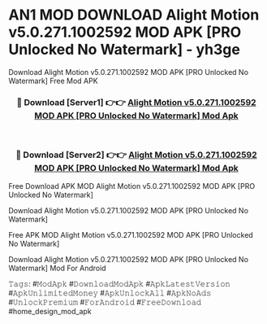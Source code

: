 # AN1 MOD DOWNLOAD Alight Motion v5.0.271.1002592 MOD APK [PRO Unlocked No Watermark] - yh3ge
Download Alight Motion v5.0.271.1002592 MOD APK [PRO Unlocked No Watermark] Free Mod APK

<div align="center">
<h3>🔴 Download [Server1] 👉👉 <a href="https://apk-comot.site?title=Alight_Motion_v5.0.271.1002592_MOD_APK_[PRO_Unlocked_No_Watermark]">Alight Motion v5.0.271.1002592 MOD APK [PRO Unlocked No Watermark] Mod Apk</a></h3><br>

<h3>🔴 Download [Server2] 👉👉 <a href="https://apk-comot.site?title=Alight_Motion_v5.0.271.1002592_MOD_APK_[PRO_Unlocked_No_Watermark]">Alight Motion v5.0.271.1002592 MOD APK [PRO Unlocked No Watermark] Mod Apk</a></h3>
</div>


Free Download APK MOD Alight Motion v5.0.271.1002592 MOD APK [PRO Unlocked No Watermark]

Download Alight Motion v5.0.271.1002592 MOD APK [PRO Unlocked No Watermark] 

Free APK MOD Alight Motion v5.0.271.1002592 MOD APK [PRO Unlocked No Watermark] 

Download Alight Motion v5.0.271.1002592 MOD APK [PRO Unlocked No Watermark] Mod For Android

𝚃𝚊𝚐𝚜: #𝙼𝚘𝚍𝙰𝚙𝚔 #𝙳𝚘𝚠𝚗𝚕𝚘𝚊𝚍𝙼𝚘𝚍𝙰𝚙𝚔 #𝙰𝚙𝚔𝙻𝚊𝚝𝚎𝚜𝚝𝚅𝚎𝚛𝚜𝚒𝚘𝚗 #𝙰𝚙𝚔𝚄𝚗𝚕𝚒𝚖𝚒𝚝𝚎𝚍𝙼𝚘𝚗𝚎𝚢 #𝙰𝚙𝚔𝚄𝚗𝚕𝚘𝚌𝚔𝙰𝚕𝚕 #𝙰𝚙𝚔𝙽𝚘𝙰𝚍𝚜 #𝚄𝚗𝚕𝚘𝚌𝚔𝙿𝚛𝚎𝚖𝚒𝚞𝚖 #𝙵𝚘𝚛𝙰𝚗𝚍𝚛𝚘𝚒𝚍 #𝙵𝚛𝚎𝚎𝙳𝚘𝚠𝚗𝚕𝚘𝚊𝚍 #home_design_mod_apk